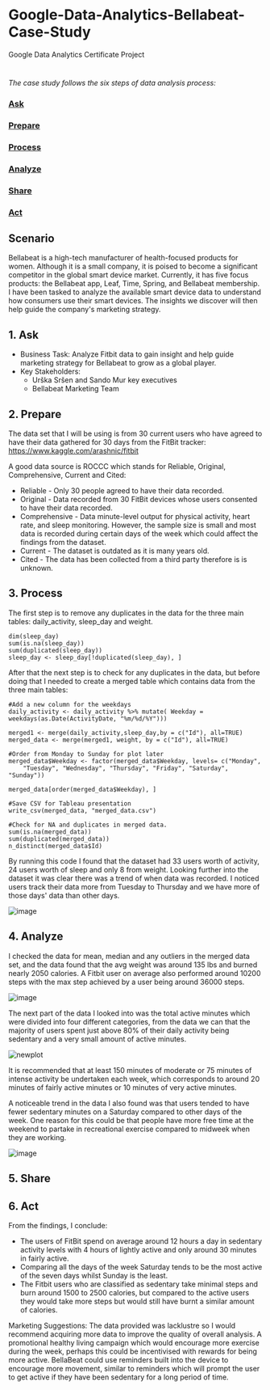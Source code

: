 # Google-Data-Analytics-Bellabeat-Case-Study
Google Data Analytics Certificate Project

#

_The case study follows the six steps of data analysis process:_

###  [Ask](#1-ask)
###  [Prepare](#2-prepare)
###  [Process](#3-process)
###  [Analyze](#4-analyze)
###  [Share](#5-share)
###  [Act](#6-act)

## Scenario
Bellabeat is a high-tech manufacturer of health-focused products for women. Although it is a small company, it is poised to become a significant competitor in the global smart device market. Currently, it has five focus products: the Bellabeat app, Leaf, Time, Spring, and Bellabeat membership. I have been tasked to analyze the available smart device data to understand how consumers use their smart devices. The insights we discover will then help guide the company's marketing strategy.

## 1. Ask
- Business Task: Analyze Fitbit data to gain insight and help guide marketing strategy for Bellabeat to grow as a global player.
- Key Stakeholders:
  - Urška Sršen and Sando Mur key executives
  - Bellabeat Marketing Team

## 2. Prepare
The data set that I will be using is from 30 current users who have agreed to have their data gathered for 30 days from the FitBit tracker: https://www.kaggle.com/arashnic/fitbit

A good data source is ROCCC which stands for Reliable, Original, Comprehensive, Current and Cited:
- Reliable - Only 30 people agreed to have their data recorded.
- Original - Data recorded from 30 FitBit devices whose users consented to have their data recorded.
- Comprehensive - Data minute-level output for physical activity, heart rate, and sleep monitoring. However, the sample size is small and most data is recorded during certain days of the week which could affect the findings from the dataset.
- Current - The dataset is outdated as it is many years old.
- Cited - The data has been collected from a third party therefore is is unknown.

## 3. Process 
 The first step is to remove any duplicates in the data for the three main tables: daily_activity, sleep_day and weight.
 ```
dim(sleep_day)
sum(is.na(sleep_day))
sum(duplicated(sleep_day))
sleep_day <- sleep_day[!duplicated(sleep_day), ]
```
After that the next step is to check for any duplicates in the data, but before doing that I needed to create a merged table which contains data from the three main tables:
```
#Add a new column for the weekdays
daily_activity <- daily_activity %>% mutate( Weekday = weekdays(as.Date(ActivityDate, "%m/%d/%Y")))

merged1 <- merge(daily_activity,sleep_day,by = c("Id"), all=TRUE)
merged_data <- merge(merged1, weight, by = c("Id"), all=TRUE)

#Order from Monday to Sunday for plot later
merged_data$Weekday <- factor(merged_data$Weekday, levels= c("Monday", 
    "Tuesday", "Wednesday", "Thursday", "Friday", "Saturday", "Sunday"))

merged_data[order(merged_data$Weekday), ]

#Save CSV for Tableau presentation
write_csv(merged_data, "merged_data.csv")

#Check for NA and duplicates in merged data. 
sum(is.na(merged_data))
sum(duplicated(merged_data))
n_distinct(merged_data$Id)
```
By running this code I found that the dataset had 33 users worth of activity, 24 users worth of sleep and only 8 from weight. Looking further into the dataset it was clear there was a trend of when data was recorded. I noticed users track their data more from Tuesday to Thursday and we have more of those days' data than other days.

![image](https://github.com/user-attachments/assets/fae00a2c-3bee-48ee-bd8a-3470ae7a5509)

## 4. Analyze
I checked the data for mean, median and any outliers in the merged data set, and the data found that the avg weight was around 135 lbs and burned nearly 2050 calories. A Fitbit user on average also performed around 10200 steps with the max step achieved by a user being around 36000 steps.

![image](https://github.com/user-attachments/assets/379b80e9-42c6-446b-ba26-fbfb91ca1e71)

The next part of the data I looked into was the total active minutes which were divided into four different categories, from the data we can that the majority of users spent just above 80% of their daily activity being sedentary and a very small amount of active minutes.

![newplot](https://github.com/user-attachments/assets/54c3729d-d6da-49db-ba37-77f40b9f6764)

It is recommended that at least 150 minutes of moderate or 75 minutes of intense activity be undertaken each week, which corresponds to around 20 minutes of fairly active minutes or 10 minutes of very active minutes.

A noticeable trend in the data I also found was that users tended to have fewer sedentary minutes on a Saturday compared to other days of the week. One reason for this could be that people have more free time at the weekend to partake in recreational exercise compared to midweek when they are working.

![image](https://github.com/user-attachments/assets/0f89fa04-23df-4956-a627-f696ea715dcd)





## 5. Share

## 6. Act
From the findings, I conclude:
- The users of FitBit spend on average around 12 hours a day in sedentary activity levels with 4 hours of lightly active and only around 30 minutes in fairly active.
- Comparing all the days of the week Saturday tends to be the most active of the seven days whilst Sunday is the least.
- The Fitbit users who are classified as sedentary take minimal steps and burn around 1500 to 2500 calories, but compared to the active users they would take more steps but would still have burnt a similar amount of calories.

Marketing Suggestions:
The data provided was lacklustre so I would recommend acquiring more data to improve the quality of overall analysis.
A promotional healthy living campaign which would encourage more exercise during the week, perhaps this could be incentivised with rewards for being more active.
BellaBeat could use reminders built into the device to encourage more movement, similar to reminders which will prompt the user to get active if they have been sedentary for a long period of time.

